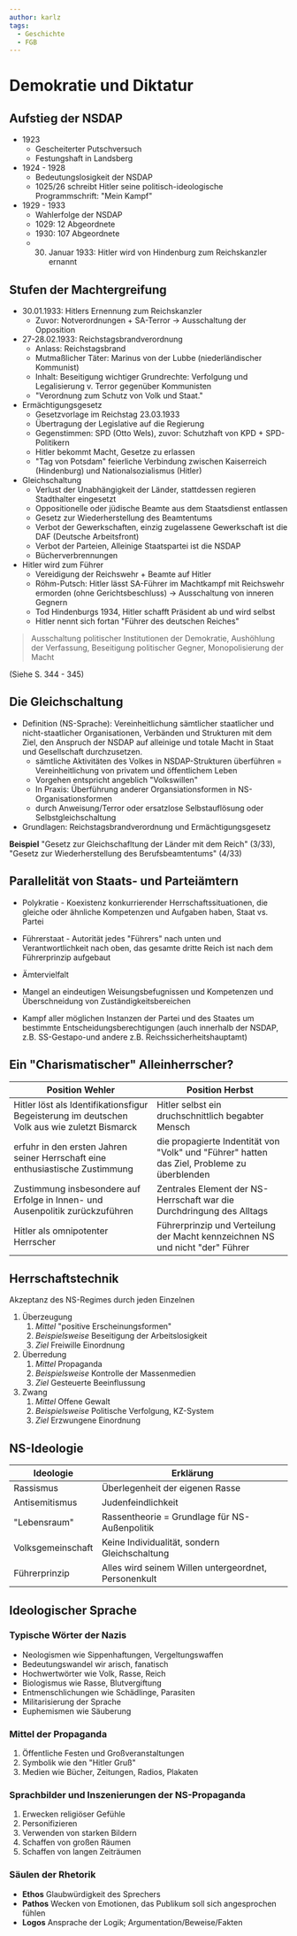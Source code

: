 ```yaml
---
author: karlz
tags:
  - Geschichte
  - FGB
---
```


# Demokratie und Diktatur

## Aufstieg der NSDAP

- 1923
	- Gescheiterter Putschversuch
	- Festungshaft in Landsberg
- 1924 - 1928
	- Bedeutungslosigkeit der NSDAP
	- 1025/26 schreibt Hitler seine politisch-ideologische Programmschrift: "Mein Kampf"
- 1929 - 1933
	- Wahlerfolge der NSDAP
	- 1029: 12 Abgeordnete
	- 1930: 107 Abgeordnete
	- 30. Januar 1933: Hitler wird von Hindenburg zum Reichskanzler ernannt

## Stufen der Machtergreifung

- 30.01.1933: Hitlers Ernennung zum Reichskanzler
	- Zuvor: Notverordnungen + SA-Terror -> Ausschaltung der Opposition
- 27-28.02.1933: Reichstagsbrandverordnung
	- Anlass: Reichstagsbrand
	- Mutmaßlicher Täter: Marinus von der Lubbe (niederländischer Kommunist)
	- Inhalt: Beseitigung wichtiger Grundrechte: Verfolgung und Legalisierung v. Terror gegenüber Kommunisten
	- "Verordnung zum Schutz von Volk und Staat."
- Ermächtigungsgesetz
	- Gesetzvorlage im Reichstag 23.03.1933
	- Übertragung der Legislative auf die Regierung
	- Gegenstimmen: SPD (Otto Wels), zuvor: Schutzhaft von KPD + SPD-Politikern
	- Hitler bekommt Macht, Gesetze zu erlassen
	- "Tag von Potsdam" feierliche Verbindung zwischen Kaiserreich (Hindenburg) und Nationalsozialismus (Hitler)
- Gleichschaltung
	- Verlust der Unabhängigkeit der Länder, stattdessen regieren Stadthalter eingesetzt
	- Oppositionelle oder jüdische Beamte aus dem Staatsdienst entlassen
	- Gesetz zur Wiederherstellung des Beamtentums
	- Verbot der Gewerkschaften, einzig zugelassene Gewerkschaft ist die DAF (Deutsche Arbeitsfront)
	- Verbot der Parteien, Alleinige Staatspartei ist die NSDAP
	- Bücherverbrennungen
- Hitler wird zum Führer
	- Vereidigung der Reichswehr + Beamte auf Hitler
	- Röhm-Putsch: Hitler lässt SA-Führer im Machtkampf mit Reichswehr ermorden (ohne Gerichtsbeschluss) -> Ausschaltung von inneren Gegnern
	- Tod Hindenburgs 1934, Hitler schafft Präsident ab und wird selbst
	- Hitler nennt sich fortan "Führer des deutschen Reiches"

> Ausschaltung politischer Institutionen der Demokratie, Aushöhlung der Verfassung, Beseitigung politischer Gegner, Monopolisierung der Macht

(Siehe S. 344 - 345)

## Die Gleichschaltung

- Definition (NS-Sprache): Vereinheitlichung sämtlicher staatlicher und nicht-staatlicher Organisationen, Verbänden und Strukturen mit dem Ziel, den Anspruch der NSDAP auf alleinige und totale Macht in Staat und Gesellschaft durchzusetzen.
	- sämtliche Aktivitäten des Volkes in NSDAP-Strukturen überführen = Vereinheitlichung von privatem und öffentlichem Leben
	- Vorgehen entspricht angeblich "Volkswillen"
	- In Praxis: Überführung anderer Organsiationsformen in NS-Organisationsformen
	- durch Anweisung/Terror oder ersatzlose Selbstauflösung oder Selbstgleichschaltung
- Grundlagen: Reichstagsbrandverordnung und Ermächtigungsgesetz

**Beispiel**
"Gesetz zur Gleichschafltung der Länder mit dem Reich" (3/33), "Gesetz zur Wiederherstellung des Berufsbeamtentums" (4/33)

## Parallelität von Staats- und Parteiämtern

- Polykratie - Koexistenz konkurrierender Herrschaftssituationen, die gleiche oder ähnliche Kompetenzen und Aufgaben haben, Staat vs. Partei
- Führerstaat - Autorität jedes "Führers" nach unten und Verantwortlichkeit nach oben, das gesamte dritte Reich ist nach dem Führerprinzip aufgebaut

- Ämtervielfalt
- Mangel an eindeutigen Weisungsbefugnissen und Kompetenzen und Überschneidung von Zuständigkeitsbereichen
- Kampf aller möglichen Instanzen der Partei und des Staates um bestimmte Entscheidungsberechtigungen (auch innerhalb der NSDAP, z.B. SS-Gestapo-und andere z.B. Reichssicherheitshauptamt)

## Ein "Charismatischer" Alleinherrscher?

| Position Wehler                                                                              | Position Herbst                                                                             |
| -------------------------------------------------------------------------------------------- | ------------------------------------------------------------------------------------------- |
| Hitler löst als Identifikationsfigur Begeisterung im deutschen Volk aus wie zuletzt Bismarck | Hitler selbst ein druchschnittlich begabter Mensch                                          |
| erfuhr in den ersten Jahren seiner Herrschaft eine enthusiastische Zustimmung                | die propagierte Indentität von "Volk" und "Führer" hatten das Ziel, Probleme zu überblenden |
| Zustimmung insbesondere auf Erfolge in Innen- und Ausenpolitik zurückzuführen                | Zentrales Element der NS-Herrschaft war die Durchdringung des Alltags                       |
| Hitler als omnipotenter Herrscher                                                            | Führerprinzip und Verteilung der Macht kennzeichnen NS und nicht "der" Führer                                                                                          |

## Herrschaftstechnik

Akzeptanz des NS-Regimes durch jeden Einzelnen

1. Überzeugung
	1. *Mittel* "positive Erscheinungsformen"
	2. *Beispielsweise* Beseitigung der Arbeitslosigkeit
	3. *Ziel* Freiwille Einordnung
2. Überredung
	1. *Mittel* Propaganda
	2. *Beispielsweise* Kontrolle der Massenmedien
	3. *Ziel* Gesteuerte Beeinflussung
3. Zwang 
	1. *Mittel* Offene Gewalt
	2. *Beispielsweise* Politische Verfolgung, KZ-System
	3. *Ziel* Erzwungene Einordnung

## NS-Ideologie

| Ideologie         | Erklärung                                            |
| ----------------- | ---------------------------------------------------- |
| Rassismus         | Überlegenheit der eigenen Rasse                      |
| Antisemitismus    | Judenfeindlichkeit                                   |
| "Lebensraum"      | Rassentheorie = Grundlage für NS-Außenpolitik        |
| Volksgemeinschaft | Keine Individualität, sondern Gleichschaltung        |
| Führerprinzip     | Alles wird seinem Willen untergeordnet, Personenkult |

## Ideologischer Sprache

### Typische Wörter der Nazis

- Neologismen wie Sippenhaftungen, Vergeltungswaffen
- Bedeutungswandel wir arisch, fanatisch
- Hochwertwörter wie Volk, Rasse, Reich
- Biologismus wie Rasse, Blutvergiftung
- Entmenschlichungen wie Schädlinge, Parasiten
- Militarisierung der Sprache
- Euphemismen wie Säuberung

### Mittel der Propaganda

1. Öffentliche Festen und Großveranstaltungen
2. Symbolik wie den "Hitler Gruß"
3. Medien wie Bücher, Zeitungen, Radios, Plakaten

### Sprachbilder und Inszenierungen der NS-Propaganda

1. Erwecken religiöser Gefühle
2. Personifizieren
3. Verwenden von starken Bildern
4. Schaffen von großen Räumen
5. Schaffen von langen Zeiträumen

### Säulen der Rhetorik

- **Ethos** Glaubwürdigkeit des Sprechers
- **Pathos** Wecken von Emotionen, das Publikum soll sich angesprochen fühlen
- **Logos** Ansprache der Logik; Argumentation/Beweise/Fakten